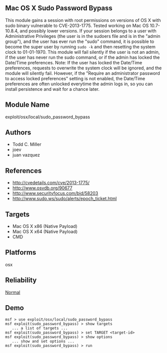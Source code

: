 ## Mac OS X Sudo Password Bypass

This module gains a session with root permissions on 
versions of OS X with sudo binary vulnerable to 
CVE-2013-1775. Tested working on Mac OS 10.7-10.8.4, and 
possibly lower versions. If your session belongs to a user 
with Administrative Privileges (the user is in the sudoers 
file and is in the "admin group"), and the user has ever run 
the "sudo" command, it is possible to become the super user 
by running `sudo -k` and then resetting the system clock to 
01-01-1970. This module will fail silently if the user is 
not an admin, if the user has never run the sudo command, or 
if the admin has locked the Date/Time preferences. Note: If 
the user has locked the Date/Time preferences, requests to 
overwrite the system clock will be ignored, and the module 
will silently fail. However, if the "Require an 
administrator password to access locked preferences" setting 
is not enabled, the Date/Time preferences are often unlocked 
everytime the admin logs in, so you can install persistence 
and wait for a chance later.


## Module Name
exploit/osx/local/sudo_password_bypass

## Authors
* Todd C. Miller
* joev
* juan vazquez


## References
* http://cvedetails.com/cve/2013-1775/
* http://www.osvdb.org/90677
* http://www.securityfocus.com/bid/58203
* http://www.sudo.ws/sudo/alerts/epoch_ticket.html



## Targets
* Mac OS X x86 (Native Payload)
* Mac OS X x64 (Native Payload)
* CMD


## Platforms
osx

## Reliability
[Normal](https://github.com/rapid7/metasploit-framework/wiki/Exploit-Ranking)

## Demo

```
msf > use exploit/osx/local/sudo_password_bypass
msf exploit(sudo_password_bypass) > show targets
   ... a list of targets ...
msf exploit(sudo_password_bypass) > set TARGET <target-id>
msf exploit(sudo_password_bypass) > show options
   ... show and set options ...
msf exploit(sudo_password_bypass) > run
```
    
    